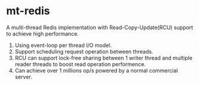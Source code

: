 # mt-redis
A multi-thread Redis implementation with Read-Copy-Update(RCU) support to achieve high performance. 
1. Using event-loop per thread I/O model.
2. Support scheduling request operation between threads.
3. RCU can support lock-free sharing between 1 writer thread and multiple reader threads to boost read operation performence. 
4. Can achieve over 1 millions op/s powered by a normal commercial server.
